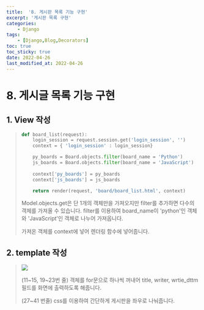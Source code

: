 ```yaml
---
title:  '8. 게시판 목록 기능 구현' 
excerpt: '게시판 목록 구현' 
categories: 
    - Django 
tags:
    - [Django,Blog,Decorators]
toc: true
toc_sticky: true
date: 2022-04-26
last_modified_at: 2022-04-26
---
```

# 8. 게시글 목록 기능 구현

## 1. View 작성

> ~~~python
> def board_list(request):
>     login_session = request.session.get('login_session', '')
>     context = { 'login_session' : login_session}
> 
>     py_boards = Board.objects.filter(board_name = 'Python')
>     js_boards = Board.objects.filter(board_name = 'JavaScript')
>     
>     context['py_boards'] = py_boards
>     context['js_boards'] = js_boards
> 
>     return render(request, 'board/board_list.html', context)
> ~~~
>
> Model.objects.get은 단 1개의 객체만을 가져오지만 filter를 추가하면 다수의 객체를 가져올 수 있습니다. filter를 이용하여 board_name이 'python'인 객체와 'JavaScript'인 객체로 나누어 가져옵니다.
>
> 가져온 객체를 context에 넣어 렌더링 함수에 넣어줍니다.

## 2. template 작성

> ![](https://img1.daumcdn.net/thumb/R1280x0/?scode=mtistory2&fname=https%3A%2F%2Fblog.kakaocdn.net%2Fdn%2Fbf89YD%2FbtqTDJdeHL1%2FWOPWbF83JVoPnDzFk288c1%2Fimg.png)
>
> (11~15, 19~23번 줄) 객체를 for문으로 하나씩 꺼내어 title, writer, wrtie_dttm 필드를 화면에 출력하도록 해줍니다.
>
> (27~41 번줄) css를 이용하여 간단하게 게시판을 좌우로 나눠줍니다.
